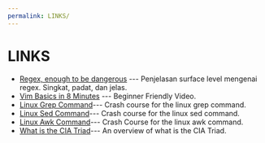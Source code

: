 ```yaml
---
permalink: LINKS/
---
```


# LINKS
* [Regex, enough to be dangerous](https://youtu.be/bgBWp9EIlMM?si=tPOrsdxd5k67UFAY) ---
Penjelasan surface level mengenai regex. Singkat, padat, dan jelas.
* [Vim Basics in 8 Minutes](https://youtu.be/ggSyF1SVFr4?si=XJkHJJFF2cRLWDgC) ---
Beginner Friendly Video.
* [Linux Grep Command](https://youtu.be/Tc_jntovCM0?si=QRjXSSFU4PjOUWYl)---
Crash course for the linux grep command.
* [Linux Sed Command](https://youtu.be/nXLnx8ncZyE?si=MHiwKnDQK9bhA54y)---
Crash course for the linux sed command.
* [Linux Awk Command](https://youtu.be/oPEnvuj9QrI?si=rzl8A5G-dS33LF8K)---
Crash Course for the linux awk command.
* [What is the CIA Triad](https://www.techtarget.com/whatis/definition/Confidentiality-integrity-and-availability-CIA)---
An overview of what is the CIA Triad.
